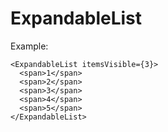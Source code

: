 # ExpandableList

Example:

    <ExpandableList itemsVisible={3}>
      <span>1</span>
      <span>2</span>
      <span>3</span>
      <span>4</span>
      <span>5</span>
    </ExpandableList>
